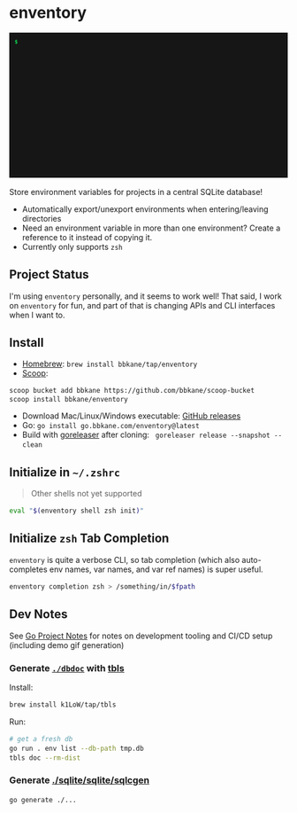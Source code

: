 # enventory

![./demo.gif](./demo.gif)

Store environment variables for projects in a central SQLite database!

- Automatically export/unexport environments when entering/leaving directories
- Need an environment variable in more than one environment? Create a reference to it instead of copying it.
- Currently only supports `zsh`

## Project Status

I'm using `enventory` personally, and it seems to work well! That said, I work
on `enventory` for fun, and part of that is changing APIs and CLI interfaces
when I want to.

## Install

- [Homebrew](https://brew.sh/): `brew install bbkane/tap/enventory`
- [Scoop](https://scoop.sh/):

```
scoop bucket add bbkane https://github.com/bbkane/scoop-bucket
scoop install bbkane/enventory
```

- Download Mac/Linux/Windows executable: [GitHub releases](https://github.com/bbkane/enventory/releases)
- Go: `go install go.bbkane.com/enventory@latest`
- Build with [goreleaser](https://goreleaser.com/) after cloning: ` goreleaser release --snapshot --clean`

## Initialize in `~/.zshrc`

> Other shells not yet supported

```bash
eval "$(enventory shell zsh init)"
```

## Initialize `zsh` Tab Completion

`enventory` is quite a verbose CLI, so tab completion (which also auto-completes env names, var names, and var ref names) is super useful.

```bash
enventory completion zsh > /something/in/$fpath
```

## Dev Notes

See [Go Project Notes](https://www.bbkane.com/blog/go-project-notes/) for notes on development tooling and CI/CD setup (including demo gif generation)

### Generate [`./dbdoc`](./dbdoc) with [tbls](https://github.com/k1LoW/tbls)

Install:

```bash
brew install k1LoW/tap/tbls
```

Run:

```bash
# get a fresh db
go run . env list --db-path tmp.db
tbls doc --rm-dist
```

### Generate [./sqlite/sqlite/sqlcgen](./sqlite/sqlite/sqlcgen)

```bash
go generate ./...
```

